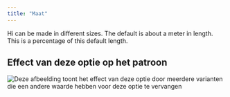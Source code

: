 ```yaml
---
title: "Maat"
---
```


Hi can be made in different sizes. The default is about a meter in length. This is a percentage of this default length.

## Effect van deze optie op het patroon

![Deze afbeelding toont het effect van deze optie door meerdere varianten die een andere waarde hebben voor deze optie te vervangen](hi_size_sample.svg "Effect van deze optie op het patroon")
